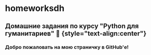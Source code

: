 # homeworksdh
## Домашние задания по курсу "Python для гуманитариев" :star2:  {style="text-align:center"}

### Добро пожаловать на мою страничку в GitHub'е! 

